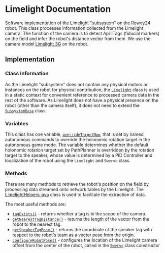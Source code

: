 # Limelight Documentation

Software implementation of the Limelight "subsystem" on the Rowdy24 robot. This class processes information collected from the Limelight camera. The function of the camera is to detect AprilTags (fiducial markers) on the field and infer the robot's distance vector from them. We use the camera model [Limelight 3G](https://limelightvision.io/collections/products/products/limelight-3g) on the robot. 

## Implementation

### Class Information

As the Limelight "subsystem" does not contain any physical motors or instances on the robot for physical contribution, the [`Limelight`](../../src/main/java/frc/robot/subsystems/Limelight.java) class is used in a static context for convenient reference to processed camera data in the rest of the software. As Limelight does not have a physical presence on the robot (other than the camera itself), it does not need to extend the [`SubsystemBase`](https://github.wpilib.org/allwpilib/docs/release/java/edu/wpi/first/wpilibj2/command/SubsystemBase.html) class.

### Variables

This class has one variable, [`overrideTargetNow`](../../src/main/java/frc/robot/subsystems/Limelight.java#L14), that is set by named autonomous commands to override the holonomic rotation target in the autonomous game mode. The variable determines whether the default holonomic rotation target set by PathPlanner is overridden by the rotation target to the speaker, whose value is determined by a PID Controller and localization of the robot using the `Limelight` and `Swerve` class.

### Methods

There are many methods to retrieve the robot's position on the field by processing data streamed onto network tables by the Limelight. The [LimelightHelpers.java](../../src/main/java/frc/lib/util/LimelightHelpers.java) class is used to facilitate the extraction of data. 

The most useful methods are:
- [`tagExists()`](../../src/main/java/frc/robot/subsystems/Limelight.java#L36) - returns whether a tag is in the scope of the camera.
- [`getNearestTagDistance()`](../../src/main/java/frc/robot/subsystems/Limelight.java#L44) - returns the length of the vector from the robot to the nearest tag.
- [`getSpeakerTagPose()`](../../src/main/java/frc/robot/subsystems/Limelight.java#L48) - returns the coordinate of the speaker tag with respect to the robot's team as a vector pose from the origin.
- [`configureRobotPose()`](../../src/main/java/frc/robot/subsystems/Limelight.java#L54) - configures the location of the Limelight camera offset from the center of the robot, called in the [`Swerve`](../../src/main/java/frc/robot/subsystems/Swerve.java) class constructor